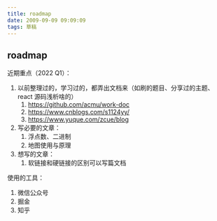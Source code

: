```yaml
---
title: roadmap
date: 2009-09-09 09:09:09
tags: 草稿
---
```


## roadmap

近期重点（2022 Q1）：

1. 以前整理过的，学习过的，都弄出文档来（如刷的题目、分享过的主题、react 源码浅析啥的）
    1. https://github.com/acmu/work-doc
    2. https://www.cnblogs.com/s1124yy/
    3. https://www.yuque.com/zcue/blog
2. 写必要的文章：
    1. 浮点数、二进制
    2. 地图使用与原理
2. 想写的文章：
    1. 软链接和硬链接的区别可以写篇文档



使用的工具：

1. 微信公众号
2. 掘金
3. 知乎

